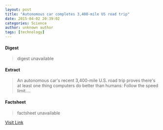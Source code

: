 ```yaml
---
layout: post
title: "Autonomous car completes 3,400-mile US road trip"
date: 2015-04-02 20:39:02
categories: Science
author: unknown author
tags: [technology]
---
```



#### Digest
>digest unavailable

#### Extract
>An autonomous car's recent 3,400-mile U.S. road trip proves there's at least one thing computers do better than humans: Follow the speed limit....

#### Factsheet
>factsheet unavailable

[Visit Link](http://phys.org/news347211535.html)


